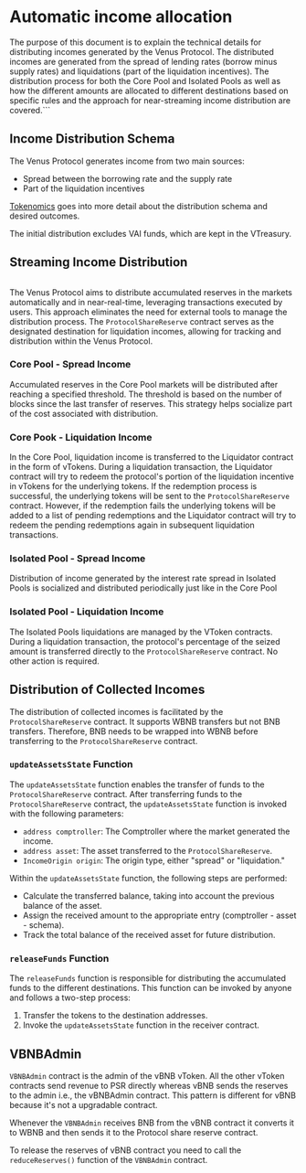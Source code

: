# Automatic income allocation

The purpose of this document is to explain the technical details for distributing incomes generated by the Venus Protocol. The distributed incomes are generated from the spread of lending rates (borrow minus supply rates) and liquidations (part of the liquidation incentives). The distribution process for both the Core Pool and Isolated Pools as well as how the different amounts are allocated to different destinations based on specific rules and the approach for near-streaming income distribution are covered.```

## Income Distribution Schema

The Venus Protocol generates income from two main sources:

- Spread between the borrowing rate and the supply rate
- Part of the liquidation incentives

[Tokenomics](../../governance/tokenomics.md) goes into more detail about the distribution schema and desired outcomes.

The initial distribution excludes VAI funds, which are kept in the VTreasury.

## Streaming Income Distribution

<figure><img src="../.gitbook/assets/autoamtic-income-allocation.png" alt=""></figure>

The Venus Protocol aims to distribute accumulated reserves in the markets automatically and in near-real-time, leveraging transactions executed by users. This approach eliminates the need for external tools to manage the distribution process. The `ProtocolShareReserve` contract serves as the designated destination for liquidation incomes, allowing for tracking and distribution within the Venus Protocol.

### Core Pool - Spread Income

Accumulated reserves in the Core Pool markets will be distributed after reaching a specified threshold. The threshold is based on the number of blocks since the last transfer of reserves. This strategy helps socialize part of the cost associated with distribution.

### Core Pook - Liquidation Income
In the Core Pool, liquidation income is transferred to the Liquidator contract in the form of vTokens. During a liquidation transaction, the Liquidator contract will try to redeem the protocol's portion of the liquidation incentive in vTokens for the underlying tokens. If the redemption process is successful, the  underlying tokens will be sent to the `ProtocolShareReserve` contract. However, if the redemption fails the underlying tokens will be added to a list of pending redemptions and the Liquidator contract will try to redeem the pending redemptions again in subsequent liquidation transactions.

### Isolated Pool - Spread Income

Distribution of income generated by the interest rate spread in Isolated Pools is socialized and distributed periodically just like in the Core Pool

### Isolated Pool - Liquidation Income

The Isolated Pools liquidations are managed by the VToken contracts. During a liquidation transaction, the protocol's percentage of the seized amount is transferred directly to the `ProtocolShareReserve` contract. No other action is required.

## Distribution of Collected Incomes

The distribution of collected incomes is facilitated by the `ProtocolShareReserve` contract. It supports WBNB transfers but not BNB transfers. Therefore, BNB needs to be wrapped into WBNB before transferring to the `ProtocolShareReserve` contract.

### `updateAssetsState` Function

The `updateAssetsState` function enables the transfer of funds to the `ProtocolShareReserve` contract. After transferring funds to the `ProtocolShareReserve` contract, the `updateAssetsState` function is invoked with the following parameters:

- `address comptroller`: The Comptroller where the market generated the income.
- `address asset`: The asset transferred to the `ProtocolShareReserve`.
- `IncomeOrigin origin`: The origin type, either "spread" or "liquidation."

Within the `updateAssetsState` function, the following steps are performed:

- Calculate the transferred balance, taking into account the previous balance of the asset.
- Assign the received amount to the appropriate entry (comptroller - asset - schema).
- Track the total balance of the received asset for future distribution.

### `releaseFunds` Function

The `releaseFunds` function is responsible for distributing the accumulated funds to the different destinations. This function can be invoked by anyone and follows a two-step process:

1. Transfer the tokens to the destination addresses.
2. Invoke the `updateAssetsState` function in the receiver contract.

## VBNBAdmin

`VBNBAdmin` contract is the admin of the vBNB vToken. All the other vToken contracts send revenue to PSR directly whereas vBNB sends the reserves to the admin i.e., the vBNBAdmin contract. This pattern is different for vBNB because it's not a upgradable contract. 

Whenever  the `VBNBAdmin` receives BNB from the vBNB contract it converts it to WBNB and then sends it to the Protocol share reserve contract.

To release the reserves of vBNB contract you need to call the `reduceReserves()` function of the `VBNBAdmin` contract.
